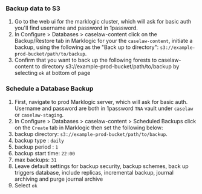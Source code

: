 ### Backup data to S3

1. Go to the web ui for the marklogic cluster, which will ask for basic auth you'll find username and password in 1password.
2. In Configure > Databases > caselaw-content click on the Backup/Restore tab in Marklogic for your the `caselaw-content`, initiate a backup, using the following as the
   "Back up to directory": `s3://example-prod-bucket/path/to/backup`.
3. Confirm that you want to back up the following forests to caselaw-content to directory s3://example-prod-bucket/path/to/backup by selecting `ok` at bottom of page

### Schedule a Database Backup

1. First, navigate to prod Marklogic server, which will ask for basic auth.
   Username and password are both in 1password `TNA` vault under `caselaw` or `caselaw-staging`.
2. In Configure > Databases > caselaw-content > Scheduled Backups click on the `Create` tab in Marklogic then set the following below:
3. backup directory: `s3://example-prod-bucket/path/to/backup`.
4. backup type : `daily`
5. backup period : `1`
6. backup start time: `22:00`
7. max backups: `31`
8. Leave default settings for backup security, backup schemes, back up triggers database, include replicas, incremental backup, journal archiving and purge journal archive
9. Select `ok`

